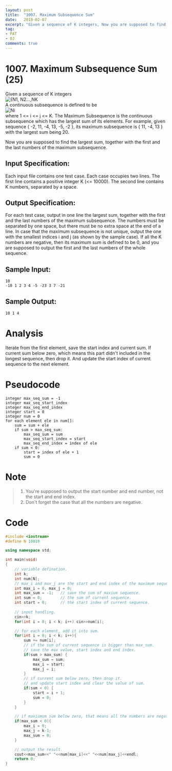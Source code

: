 ```yaml
---
layout: post
title:  "1007. Maximum Subsequence Sum"
date:   2018-02-07
excerpt: "Given a sequence of K integers, Now you are supposed to find the largest sum, together with the first and the last numbers of the maximum subsequence.  "
tag:
- PAT 
- OJ
comments: true
---
```


# 1007. Maximum Subsequence Sum (25)
Given a sequence of K integers   
![{N1, N2...,NK](http://latex.codecogs.com/gif.latex?\{N_{1},N_{2},...,N_{K}\})    
A continuous subsequence is defined to be   
![Ni](http://latex.codecogs.com/gif.latex?\{N_{i},N_{i+1},...,N_{j}\})   
where 1 <= i <= j <= K. The Maximum Subsequence is the continuous subsequence which has the largest sum of its elements. For example, given sequence { -2, 11, -4, 13, -5, -2 }, its maximum subsequence is { 11, -4, 13 } with the largest sum being 20.  
  
Now you are supposed to find the largest sum, together with the first and the last numbers of the maximum subsequence.  
  
## Input Specification:

Each input file contains one test case. Each case occupies two lines. The first line contains a positive integer K (<= 10000). The second line contains K numbers, separated by a space.  

## Output Specification:

For each test case, output in one line the largest sum, together with the first and the last numbers of the maximum subsequence. The numbers must be separated by one space, but there must be no extra space at the end of a line. In case that the maximum subsequence is not unique, output the one with the smallest indices i and j (as shown by the sample case). If all the K numbers are negative, then its maximum sum is defined to be 0, and you are supposed to output the first and the last numbers of the whole sequence.

## Sample Input:
```
10
-10 1 2 3 4 -5 -23 3 7 -21
```
## Sample Output:
```
10 1 4
```

# Analysis
Iterate from the first element, save the start index and current sum. If current sum below zero, which means this part didn't included in the longest sequence, then drop it. And update the start index of current sequence to the next element.

# Pseudocode
```
integer max_seq_sum = -1
integer max_seq_start_index
integer max_seq_end_index
integer start = 0
integer num = 0
for each element ele in num[]:
    sum = sum + ele
    if sum > max_seq_sum:
        max_seq_sum = sum
        max_seq_start_index = start
        max_seq_end_index = index of ele
    if sum < 0:
        start = index of ele + 1
        sum = 0
```

# Note
> 1. You're supposed to output the start number and end number, not the start and end index.
> 2. Don't forget the case that all the numbers are negative.

# Code
```cpp
#include <iostream>
#define N 10010

using namespace std;

int main(void)
{
    // variable defination.
    int k; 
    int num[N];
    // max_i and max_j are the start and end index of the maximum sequence.
    int max_i = 0, max_j = 0;
    int max_sum = -1;   // save the sum of maxium sequence.
    int sum = 0;        // the sum of current sequence.
    int start = 0;      // the start index of current sequence.
    
    // input handling.
    cin>>k;
    for(int i = 0; i < k; i++) cin>>num[i];

    // for each element, add it into sum.
    for(int i = 0; i < k; i++){
        sum += num[i];
        // if the sum of current sequence is bigger than max_sum.
        // save the max value, start index and end index.
        if(sum > max_sum) {
            max_sum = sum;
            max_i = start;
            max_j = i;
        }
        // if current sum below zero, then drop it. 
        // and update start index and clear the value of sum.
        if(sum < 0) {
            start = i + 1;
            sum = 0;
        }
    }

    // if maxiumum sum below zero, that means all the numbers are negative.
    if(max_sum < 0){
        max_i = 0;
        max_j = k-1;
        max_sum = 0;
    }

    // output the result.
    cout<<max_sum<<" "<<num[max_i]<<" "<<num[max_j]<<endl;
    return 0;
}
```
